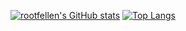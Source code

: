 [![rootfellen's GitHub stats](https://github-readme-stats.vercel.app/api?username=rootfellen&show_icons=true&theme=nord)](https://github.com/rootfellen/github-readme-stats)
[![Top Langs](https://github-readme-stats.vercel.app/api/top-langs/?username=rootfellen&layout=compact&theme=nord)](https://github.com/rootfellen/github-readme-stats)

